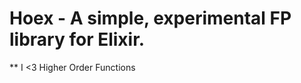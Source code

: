 Hoex - A simple, experimental FP library for Elixir.
====================================================

** I <3 Higher Order Functions
